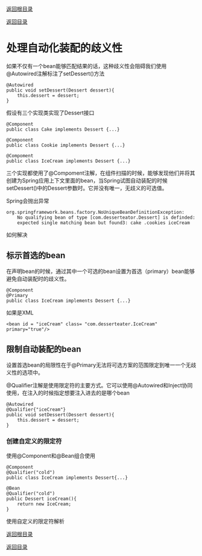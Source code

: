 [返回根目录](/README.md)

[返回目录](../README.md)


# 处理自动化装配的歧义性

如果不仅有一个bean能够匹配结果的话，这种歧义性会阻碍我们使用@Autowired注解标注了setDessert\(\)方法

```
@Autowired
public void setDessert(Dessert dessert){
    this.dessert = dessert;
}
```

假设有三个实现类实现了Dessert接口

```
@Component
public class Cake implements Dessert {...}

@Component
public class Cookie implements Dessert {...}

@Compoment
public class IceCream implements Dessert {...}
```

三个实现都使用了@Compoment注解，在组件扫描的时候，能够发现他们并将其创建为Spring应用上下文里面的bean，当Spring试图自动装配的时候setDessert\(\)中的Dessert参数时。它并没有唯一，无歧义的可选值。

Spring会抛出异常

```
org.springframework.beans.factory.NoUniqueBeanDefinitionException:
    No qualifying bean of type [com.desserteator.Dessert] is definded:
    expected single matching bean but found3: cake .cookies iceCream
```

如何解决

## 标示首选的bean

在声明bean的时候，通过其中一个可选的bean设置为首选（primary）bean能够避免自动装配时的歧义性。

```
@Component
@Primary
public class IceCream implements Dessert {...}
```

如果是XML

```
<bean id = "iceCream" class= "com.desserteater.IceCream" primary="true"/>
```

## 限制自动装配的bean

设置首选bean的局限性在于@Primary无法将可选方案的范围限定到唯一一个无歧义性的选项中。

@Qualifier注解是使用限定符的主要方式。它可以使用@Autowired和Inject协同使用，在注入的时候指定想要注入进去的是哪个bean

```
@Autowired
@Qualifier{"iceCream"}
public void setDessert(Dessert dessert){
    this.dessert = dessert;
}
```

### 创建自定义的限定符

使用@Component和@Bean组合使用

```
@Component
@Qualifier("cold")
public class IceCream implements Dessert{...}
```

```
@Bean
@Qualifier("cold")
public Dessert iceCream(){
    return new IceCream;
}
```

使用自定义的限定符解析



[返回根目录](/README.md)

[返回目录](../README.md)
